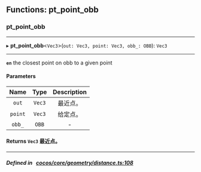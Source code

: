 ## Functions: pt_point_obb

### pt_point_obb


___
▸ **pt_point_obb**<`Vec3`\>(`out: Vec3, point: Vec3, obb_: OBB`): `Vec3`
___


**`en`** 
the closest point on obb to a given point



#### Parameters

| Name | Type | Description |
| :------: | :------: | :------: |
| `out` | `Vec3` | 最近点。  |
| `point` | `Vec3` | 给定点。  |
| `obb_` | `OBB` | - |

#### Returns `Vec3` 最近点。

___


##### Defined in &nbsp;   [cocos/core/geometry/distance.ts:108](https://github.com/cocos-creator/engine/blob/c7bf6b8a9/cocos/core/geometry/distance.ts#L108)&nbsp;
